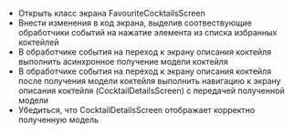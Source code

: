 - Открыть класс экрана FavouriteCocktailsScreen
- Внести изменения в код экрана, выделив соотвествующие обработчики событий на нажатие элемента из списка избранных коктейлей
- В обработчике события на переход к экрану описания коктейля выполнить асинхронное получение модели коктейля
- В обработчике события на переход к экрану описания коктейля после получения модели коктейля выполнить навигацию к экрану описания коктейля (CocktailDetailsScreen) с передачей полученной модели
- Убедиться, что CocktailDetailsScreen отображает корректно полученную модель